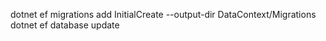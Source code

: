 dotnet ef migrations add InitialCreate --output-dir DataContext/Migrations
dotnet ef database update 